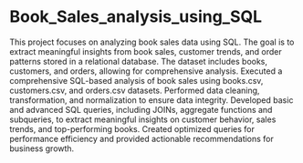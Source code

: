 # Book_Sales_analysis_using_SQL
This project focuses on analyzing book sales data using SQL. The goal is to extract meaningful insights from book sales, customer trends, and order patterns stored in a relational database. The dataset includes books, customers, and orders, allowing for comprehensive analysis.
Executed a comprehensive SQL-based analysis of book sales using books.csv, customers.csv, and orders.csv datasets. Performed data cleaning, transformation, and normalization to ensure data integrity. Developed basic and advanced SQL queries, including JOINs, aggregate functions and subqueries, to extract meaningful insights on customer behavior, sales trends, and top-performing books. Created optimized queries for performance efficiency and provided actionable recommendations for business growth.
